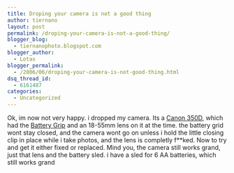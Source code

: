 ```yaml
---
title: Droping your camera is not a good thing
author: tiernano
layout: post
permalink: /droping-your-camera-is-not-a-good-thing/
blogger_blog:
  - tiernanophoto.blogspot.com
blogger_author:
  - Lotas
blogger_permalink:
  - /2006/06/droping-your-camera-is-not-good-thing.html
dsq_thread_id:
  - 6161487
categories:
  - Uncategorized
---
```

Ok, im now not very happy. i dropped my camera. Its a [Canon 350D][1], which had the [Battery Grip][2] and an 18-55mm lens on it at the time. the battery grid wont stay closed, and the camera wont go on unless i hold the little closing clip in place while i take photos, and the lens is completly f**ked. Now to try and get it either fixed or replaced. Mind you, the camera still works grand, just that lens and the battery sled. i have a sled for 6 AA batteries, which still works grand 

 [1]: http://www.amazon.com/exec/obidos/ASIN/B0007QKN22/ref=nosim/lotassmartmann00/
 [2]: http://www.amazon.com/exec/obidos/ASIN/B0007WK8LC/ref=nosim/lotassmartmann00/